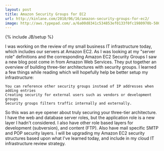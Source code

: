 ```yaml
---
layout: post
title: Amazon Security Groups for EC2
url: http://kinlane.com/2010/06/16/amazon-security-groups-for-ec2/
image: http://aws.typepad.com/.a/6a00d8341c534853ef0133f0fc1980970b-500wi
---
```

{% include JB/setup %}
I was working on the review of my small business IT infrastructure today, which includes our servers at Amazon EC2. As I was looking at my "server role" definitions and the corresponding Amazon EC2 Security Groups I saw a new blog post come in from Amazon Web Services.
They put together an overview of building three-tier architectures with security groups. I learned a few things while reading which will hopefully help be better setup my infrastructure:

	You can reference other security groups instead of IP addresses when adding entries
	Creating security for external users such as vendors or development groups
	Security groups filters traffic internally and externally.

So this was an eye opener about truly securing your three-tier architecture. I have the web and database server roles, but the application role is a new layer I hadn't considered.
I also have other role based layers for development (subversion), and content (FTP). Also have mail specific SMTP and POP security layers.
I will be upgrading my Amazon EC2 security structures based upon what I've learned today, and include in my cloud IT infrastructure review strategy.
